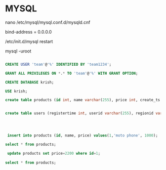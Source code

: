 # MYSQL

nano /etc/mysql/mysql.conf.d/mysqld.cnf

bind-address            = 0.0.0.0

/etc/init.d/mysql restart
 

mysql -uroot

```sql

CREATE USER 'team'@'%' IDENTIFIED BY 'team1234';

GRANT ALL PRIVILEGES ON *.* TO 'team'@'%' WITH GRANT OPTION;

CREATE DATABASE krish;

USE krish;

create table products (id int, name varchar(255), price int, create_ts timestamp DEFAULT CURRENT_TIMESTAMP , update_ts timestamp DEFAULT CURRENT_TIMESTAMP ON UPDATE CURRENT_TIMESTAMP );


create table users (registertime int, userid varchar(255), regionid varchar(255), gender varchar(20), create_ts timestamp DEFAULT CURRENT_TIMESTAMP , update_ts timestamp DEFAULT CURRENT_TIMESTAMP ON UPDATE CURRENT_TIMESTAMP );

 


 insert into products (id, name, price) values(1,'moto phone', 1000);

select * from products;

 update products set price=2200 where id=1;
 
select * from products;

```



